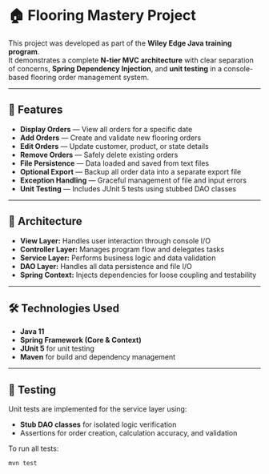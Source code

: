 # 🏠 Flooring Mastery Project

This project was developed as part of the **Wiley Edge Java training program**.  
It demonstrates a complete **N-tier MVC architecture** with clear separation of concerns, **Spring Dependency Injection**, and **unit testing** in a console-based flooring order management system.

---

## 🚀 Features
- **Display Orders** — View all orders for a specific date  
- **Add Orders** — Create and validate new flooring orders  
- **Edit Orders** — Update customer, product, or state details  
- **Remove Orders** — Safely delete existing orders  
- **File Persistence** — Data loaded and saved from text files  
- **Optional Export** — Backup all order data into a separate export file  
- **Exception Handling** — Graceful management of file and input errors  
- **Unit Testing** — Includes JUnit 5 tests using stubbed DAO classes  

---

## 🧩 Architecture
- **View Layer:** Handles user interaction through console I/O  
- **Controller Layer:** Manages program flow and delegates tasks  
- **Service Layer:** Performs business logic and data validation  
- **DAO Layer:** Handles all data persistence and file I/O  
- **Spring Context:** Injects dependencies for loose coupling and testability  

---

## 🛠️ Technologies Used
- **Java 11**  
- **Spring Framework (Core & Context)**  
- **JUnit 5** for unit testing  
- **Maven** for build and dependency management  

---

## 🧪 Testing
Unit tests are implemented for the service layer using:
- **Stub DAO classes** for isolated logic verification  
- Assertions for order creation, calculation accuracy, and validation  

To run all tests:
```bash
mvn test
